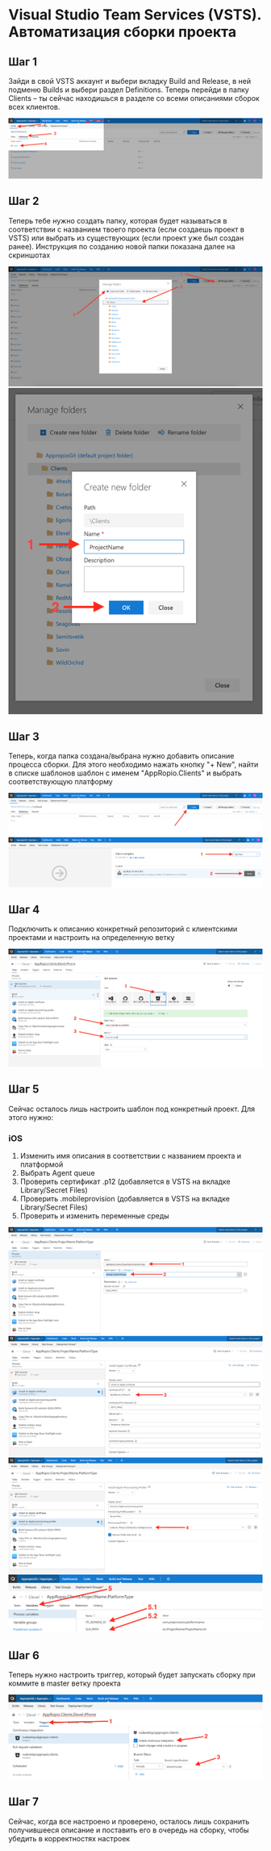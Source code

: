 # Visual Studio Team Services \(VSTS\). Автоматизация сборки проекта

## Шаг 1

Зайди в свой VSTS аккаунт и выбери вкладку Build and Release, в ней подменю Builds и выбери раздел Definitions. Теперь перейди в папку Clients – ты сейчас находишься в разделе со всеми описаниями сборок всех клиентов.

![](assets/VSTS_01.png)

## Шаг 2

Теперь тебе нужно создать папку, которая будет называться в соответствии с названием твоего проекта \(если создаешь проект в VSTS\) или выбрать из существующих \(если проект уже был создан ранее\). Инструкция по созданию новой папки показана далее на скриншотах

![](assets/VSTS_02.png)![](assets/VSTS_02_1.png)

## Шаг 3

Теперь, когда папка создана/выбрана нужно добавить описание процесса сборки. Для этого необходимо нажать кнопку "+ New", найти в списке шаблонов шаблон с именем "AppRopio.Clients" и выбрать соответствующую платформу

![](assets/VSTS_03.png)![](assets/VSTS_03_1.png)

## Шаг 4

Подключить к описанию конкретный репозиторий с клиентскими проектами и настроить на определенную ветку

![](assets/VSTS_031.png)

## Шаг 5

Сейчас осталось лишь настроить шаблон под конкретный проект. Для этого нужно:

### iOS

1. Изменить имя описания в соответствии с названием проекта и платформой
2. Выбрать Agent queue
3. Проверить сертификат .p12 \(добавляется в VSTS на вкладке Library/Secret Files\)
4. Проверить .mobileprovision \(добавляется в VSTS на вкладке Library/Secret Files\)
5. Проверить и изменить переменные среды

![](assets/VSTS_04_0.png)![](assets/VSTS_04_1.png)![](assets/VSTS_04_2.png)![](assets/VSTS_04_3.png)

## Шаг 6

Теперь нужно настроить триггер, который будет запускать сборку при коммите в master ветку проекта

![](assets/VSTS_05.png)

## Шаг 7

Сейчас, когда все настроено и проверено, осталось лишь сохранить получившееся описание и поставить его в очередь на сборку, чтобы убедить в корректностях настроек

